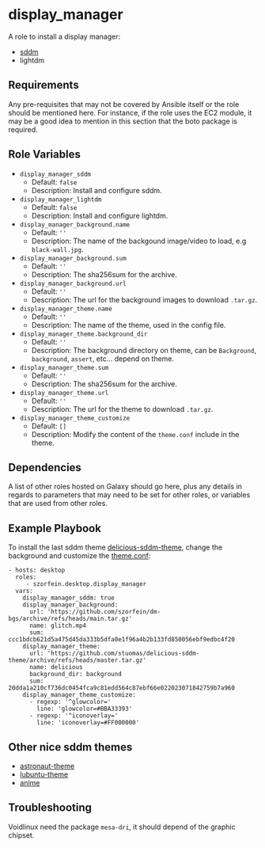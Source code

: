 display_manager
===============

A role to install a display manager:

- [sddm](https://github.com/sddm/sddm)
- lightdm

Requirements
------------

Any pre-requisites that may not be covered by Ansible itself or the role should be mentioned here. For instance, if the role uses the EC2 module, it may be a good idea to mention in this section that the boto package is required.

Role Variables
--------------

- `display_manager_sddm`
  - Default: `false`
  - Description: Install and configure sddm.
- `display_manager_lightdm`
  - Default: `false`
  - Description: Install and configure lightdm.
- `display_manager_background.name`
  - Default: `''`
  - Description: The name of the backgound image/video to load, e.g `black-wall.jpg`.
- `display_manager_background.sum`
  - Default: `''`
  - Description: The sha256sum for the archive.
- `display_manager_background.url`
  - Default: `''`
  - Description: The url for the background images to download `.tar.gz`.
- `display_manager_theme.name`
  - Default: `''`
  - Description: The name of the theme, used in the config file.
- `display_manager_theme.background_dir`
  - Default: `''`
  - Description: The background directory on theme, can be `Background`,
    `background`, `assert`, etc... depend on theme.
- `display_manager_theme.sum`
  - Default: `''`
  - Description: The sha256sum for the archive.
- `display_manager_theme.url`
  - Default: `''`
  - Description: The url for the theme to download `.tar.gz`.
- `display_manager_theme_customize`
  - Default: `[]`
  - Description: Modify the content of the `theme.conf` include in the theme.

Dependencies
------------

A list of other roles hosted on Galaxy should go here, plus any details in regards to parameters that may need to be set for other roles, or variables that are used from other roles.

Example Playbook
----------------

To install the last sddm theme [delicious-sddm-theme](https://github.com/stuomas/delicious-sddm-theme), change the background and customize the [theme.conf](https://github.com/stuomas/delicious-sddm-theme/blob/master/theme.conf):

    - hosts: desktop
      roles:
         - szorfein.desktop.display_manager
      vars:
        display_manager_sddm: true
        display_manager_background:
          url: 'https://github.com/szorfein/dm-bgs/archive/refs/heads/main.tar.gz'
          name: glitch.mp4
          sum: ccc1bdcb621d5a475d45da333b5dfa0e1f96a4b2b133fd850056ebf9edbc4f20
        display_manager_theme:
          url: 'https://github.com/stuomas/delicious-sddm-theme/archive/refs/heads/master.tar.gz'
          name: delicious
          background_dir: background
          sum: 20dda1a210cf736dc0454fca9c81edd564c87ebf66e022023071842759b7a960
        display_manager_theme_customize:
          - regexp: '^glowcolor='
            line: 'glowcolor=#BBA33393'
          - regexp: '^iconoverlay='
            line: 'iconoverlay=#FF000000'


Other nice sddm themes
----------------------

- [astronaut-theme](https://github.com/Keyitdev/sddm-astronaut-theme)
- [lubuntu-theme](https://github.com/the-zero885/lubuntu-sddm-theme)
- [anime](https://github.com/shinas101/Anime-sddm-theme)

Troubleshooting
---------------

Voidlinux need the package `mesa-dri`, it should depend of the graphic chipset.
